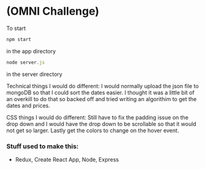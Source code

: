 # (OMNI Challenge) 

To start

```javascript
npm start
```
in the app directory

```javascript
node server.js
```

in the server directory

Technical things I would do different: I would normally upload the json file to mongoDB so that I could sort the dates easier. I thought it was a little bit of an overkill to do that so backed off and tried writing an algorithim to get the dates and prices.

CSS things I would do different: Still have to fix the padding issue on the drop down and I would have the drop down to be scrollable so that it would not get so larger. Lastly get the colors to change on the hover event. 
### Stuff used to make this:

 * Redux, Create React App, Node, Express
